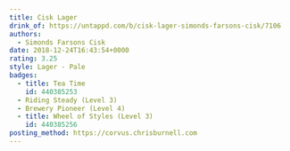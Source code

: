 ```yaml
---
title: Cisk Lager
drink_of: https://untappd.com/b/cisk-lager-simonds-farsons-cisk/7106
authors:
  - Simonds Farsons Cisk
date: 2018-12-24T16:43:54+0000
rating: 3.25
style: Lager - Pale
badges:
  - title: Tea Time
    id: 440385253
  - Riding Steady (Level 3)
  - Brewery Pioneer (Level 4)
  - title: Wheel of Styles (Level 3)
    id: 440385256
posting_method: https://corvus.chrisburnell.com
---
```


